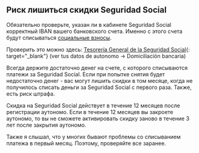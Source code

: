 ## Риск лишиться скидки Seguridad Social

Обязательно проверьте, указан ли в кабинете Seguridad Social корректный IBAN вашего банковского счета. Именно с
этого счета будут списываться [социальные взносы](#социальные-взносы-seguridad-social).

Проверить это можно здесь:
[Tesorería General de la Seguridad Social](https://portal.seg-social.gob.es/wps/portal/importass/importass/bienvenida){:
target="_blank"} (ver tus datos de autonomo -> Domiciliación bancaria)

Всегда держите достаточно денег на счете, с которого списываются платежи за Seguridad Social. Если при попытке
снятия будет недостаточно денег - вас могут лишить скидки в том месяце, когда не получилось списать деньги за Seguridad
Social с первого раза. Также, есть риск штрафа.

Скидка на Seguridad Social действует в течение 12 месяцев после регистрации аутономо. Если в течение 12 месяцев вы
закроете аутономо, то вы не сможете активировать скидку заново в течение 3 лет после закрытия аутономо.

Также я слышал, что у многих бывают проблемы со списыванием платежа в первый месяц. Поэтому, проверяйте все заранее.
